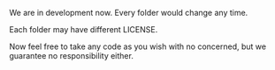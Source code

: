 We are in development now. Every folder would change any time.

Each folder may have different LICENSE.

Now feel free to take any code as you wish with no concerned, but we guarantee no responsibility either.
